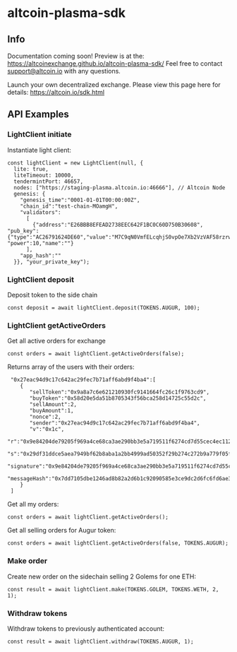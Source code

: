 # altcoin-plasma-sdk

## Info
Documentation coming soon! Preview is at the: https://altcoinexchange.github.io/altcoin-plasma-sdk/ Feel free to contact support@altcoin.io with any questions.

Launch your own decentralized exchange. Please view this page here for details: https://altcoin.io/sdk.html

## API Examples

### LightClient initiate

Instantiate light client:

    const lightClient = new LightClient(null, {
      lite: true,
      liteTimeout: 10000,
      tendermintPort: 46657,
      nodes: ["https://staging-plasma.altcoin.io:46666"], // Altcoin Node
      genesis: {
        "genesis_time":"0001-01-01T00:00:00Z",
        "chain_id":"test-chain-MOamgH",
        "validators":
          [
            {"address":"E26BBB8EFEAD2738EEC642F1BC0C60D750B30608", "pub_key": {"type":"AC26791624DE60","value":"M7C9qN0VmfELcqhjS0vpOe7Xb2VzVAF58rzrwWnW5qg="}, "power":10,"name":""}
          ],
        "app_hash":""
      }}, "your_private_key");

### LightClient deposit
Deposit token to the side chain

    const deposit = await lightClient.deposit(TOKENS.AUGUR, 100);


### LightClient getActiveOrders
Get all active orders for exchange

    const orders = await lightClient.getActiveOrders(false);

Returns array of the users with their orders:

     "0x27eac94d9c17c642ac29fec7b71aff6abd9f4ba4":[  
        {  
           "sellToken":"0x9a8a7c6e621210930fc9141664fc26c1f9763cd9",
           "buyToken":"0x58d20e5da51b8705343f56bca258d14725c55d2c",
           "sellAmount":2,
           "buyAmount":1,
           "nonce":2,
           "sender":"0x27eac94d9c17c642ac29fec7b71aff6abd9f4ba4",
           "v":"0x1c",
           "r":"0x9e84204de79205f969a4ce68ca3ae290bb3e5a719511f6274cd7d55cec4ec112",
           "s":"0x29df31ddce5aea7949bf62b8aba1a2bb4999ad50352f29b274c272b9a779f05f",
           "signature":"0x9e84204de79205f969a4ce68ca3ae290bb3e5a719511f6274cd7d55cec4ec11229df31ddce5aea7949bf62b8aba1a2bb4999ad50352f29b274c272b9a779f05f1c",
           "messageHash":"0x7dd7105dbe1246ad8b82a2d6b1c92090585e3ce9dc2d6fc6fd6ae311358e942a"
        }
     ]

Get all my orders:

    const orders = await lightClient.getActiveOrders();

Get all selling orders for Augur token:

    const orders = await lightClient.getActiveOrders(false, TOKENS.AUGUR);

### Make order
Create new order on the sidechain selling 2 Golems for one ETH:

    const result = await lightClient.make(TOKENS.GOLEM, TOKENS.WETH, 2, 1);

### Withdraw tokens
Withdraw tokens to previously authenticated account:

    const result = await lightClient.withdraw(TOKENS.AUGUR, 1);
    
